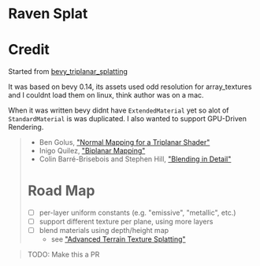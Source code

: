 # Raven Splat


# Credit

Started from [bevy_triplanar_splatting](https://github.com/bonsairobo/bevy_triplanar_splatting)

It was based on bevy 0.14, its assets used odd resolution for array_textures and I couldnt load them on linux, think author was on a mac.

When it was written bevy didnt have `ExtendedMaterial` yet so alot of `StandardMaterial` is was duplicated.  I also wanted to support GPU-Driven Rendering.

> - Ben Golus, ["Normal Mapping for a Triplanar
>   Shader"](https://bgolus.medium.com/normal-mapping-for-a-triplanar-shader-10bf39dca05a)
> - Inigo Quilez, ["Biplanar
>   Mapping"](https://iquilezles.org/articles/biplanar/)
> - Colin Barré-Brisebois and Stephen Hill, ["Blending in
>   Detail"](https://blog.selfshadow.com/publications/blending-in-detail/)
>
> # Road Map
>
> - [ ] per-layer uniform constants (e.g. "emissive", "metallic", etc.)
> - [ ] support different texture per plane, using more layers
> - [ ] blend materials using depth/height map
>   - see ["Advanced Terrain Texture
>     Splatting"](https://www.gamedeveloper.com/programming/advanced-terrain-texture-splatting)


> TODO: Make this a PR